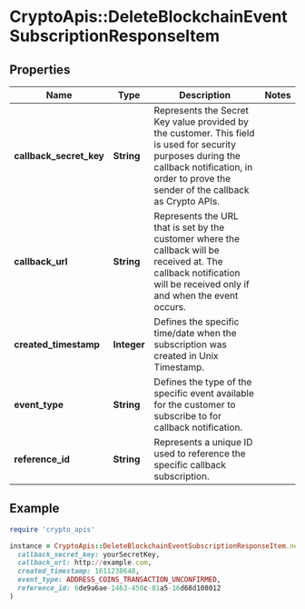 # CryptoApis::DeleteBlockchainEventSubscriptionResponseItem

## Properties

| Name | Type | Description | Notes |
| ---- | ---- | ----------- | ----- |
| **callback_secret_key** | **String** | Represents the Secret Key value provided by the customer. This field is used for security purposes during the callback notification, in order to prove the sender of the callback as Crypto APIs. |  |
| **callback_url** | **String** | Represents the URL that is set by the customer where the callback will be received at. The callback notification will be received only if and when the event occurs. |  |
| **created_timestamp** | **Integer** | Defines the specific time/date when the subscription was created in Unix Timestamp. |  |
| **event_type** | **String** | Defines the type of the specific event available for the customer to subscribe to for callback notification. |  |
| **reference_id** | **String** | Represents a unique ID used to reference the specific callback subscription. |  |

## Example

```ruby
require 'crypto_apis'

instance = CryptoApis::DeleteBlockchainEventSubscriptionResponseItem.new(
  callback_secret_key: yourSecretKey,
  callback_url: http://example.com,
  created_timestamp: 1611238648,
  event_type: ADDRESS_COINS_TRANSACTION_UNCONFIRMED,
  reference_id: 6de9a6ae-1463-458c-81a5-16d68d108012
)
```

